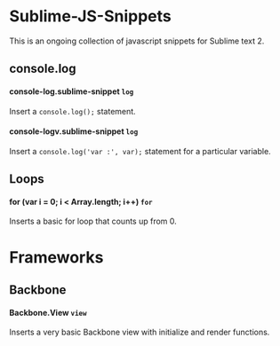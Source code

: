 # Sublime-JS-Snippets

This is an ongoing collection of javascript snippets for Sublime text 2.

## console.log

#### console-log.sublime-snippet `log`

Insert a `console.log();` statement.

#### console-logv.sublime-snippet `log`

Insert a `console.log('var :', var);` statement for a particular variable.

## Loops

#### for (var i = 0; i < Array.length; i++) `for`

Inserts a basic for loop that counts up from 0.

# Frameworks

## Backbone

#### Backbone.View `view`

Inserts a very basic Backbone view with initialize and render functions.